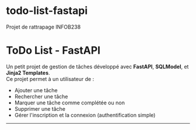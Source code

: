 # todo-list-fastapi
Projet de rattrapage INFOB238
#  ToDo List - FastAPI

Un petit projet de gestion de tâches développé avec **FastAPI**, **SQLModel**, et **Jinja2 Templates**.  
Ce projet permet à un utilisateur de :
-  Ajouter une tâche  
-  Rechercher une tâche  
-  Marquer une tâche comme complétée ou non  
-  Supprimer une tâche  
-  Gérer l'inscription et la connexion (authentification simple)

---

